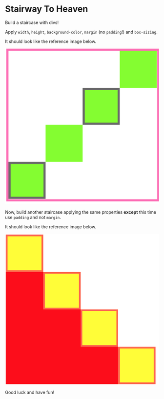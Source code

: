 # Stairway To Heaven

Build a staircase with divs! 

Apply `width`, `height`, `background-color`, `margin` (no `padding`!) and `box-sizing`.

It should look like the reference image below.

![margin staircase](images/margin-staircase.png)

Now, build another staircase applying the same properties **except** this time use `padding` and not `margin`.

It should look like the reference image below.

![padding staircase](images/padding-staircase.png)

Good luck and have fun!